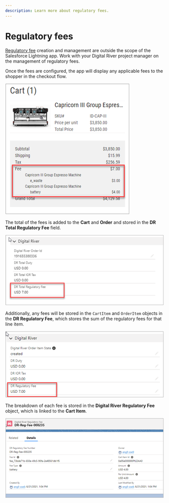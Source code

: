 ```yaml
---
description: Learn more about regulatory fees.
---
```


# Regulatory fees

[Regulatory fee](https://docs.digitalriver.com/digital-river-api/product-management/regulatory-fees) creation and management are outside the scope of the Salesforce Lightning app. Work with your Digital River project manager on the management of regulatory fees.&#x20;

Once the fees are configured, the app will display any applicable fees to the shopper in the checkout flow.

![](<../.gitbook/assets/Regulatory fee 1.png>)

The total of the fees is added to the **Cart** and **Order** and stored in the **DR Total Regulatory Fee** field.

![](<../.gitbook/assets/Regulatory fee 2.png>)

Additionally, any fees will be stored in the `CartItem` and `OrderItem` objects in the **DR Regulatory Fee**, which stores the sum of the regulatory fees for that line item.

![](<../.gitbook/assets/Regulatory fee 3.png>)

The breakdown of each fee is stored in the **Digital River Regulatory Fee** object, which is linked to the **Cart Item**.

![](<../.gitbook/assets/Regulatory fee 4.png>)
